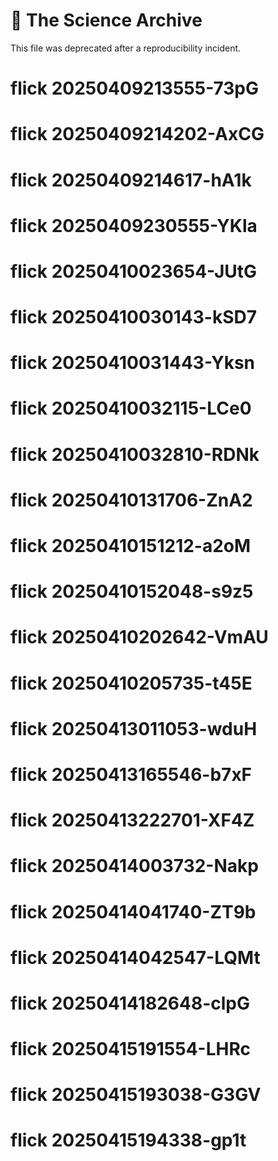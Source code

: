 # 🧪 The Science Archive

This file was deprecated after a reproducibility incident.
# flick 20250409213555-73pG
# flick 20250409214202-AxCG
# flick 20250409214617-hA1k
# flick 20250409230555-YKla
# flick 20250410023654-JUtG
# flick 20250410030143-kSD7
# flick 20250410031443-Yksn
# flick 20250410032115-LCe0
# flick 20250410032810-RDNk
# flick 20250410131706-ZnA2
# flick 20250410151212-a2oM
# flick 20250410152048-s9z5
# flick 20250410202642-VmAU
# flick 20250410205735-t45E
# flick 20250413011053-wduH
# flick 20250413165546-b7xF
# flick 20250413222701-XF4Z
# flick 20250414003732-Nakp
# flick 20250414041740-ZT9b
# flick 20250414042547-LQMt
# flick 20250414182648-clpG
# flick 20250415191554-LHRc
# flick 20250415193038-G3GV
# flick 20250415194338-gp1t
